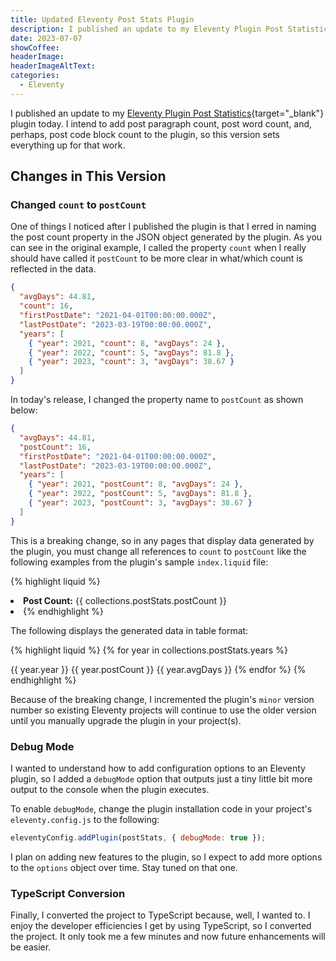 ```yaml
---
title: Updated Eleventy Post Stats Plugin
description: I published an update to my Eleventy Plugin Post Statistics plugin this morning and this article explains what changed.
date: 2023-07-07
showCoffee: 
headerImage: 
headerImageAltText: 
categories:
  - Eleventy
---
```


I published an update to my [Eleventy Plugin Post Statistics](https://github.com/johnwargo/eleventy-plugin-post-stats){target="_blank"} plugin today. I intend to add post paragraph count, post word count, and, perhaps, post code block count to the plugin, so this version sets everything up for that work.

## Changes in This Version

### Changed `count` to `postCount`

One of things I noticed after I published the plugin is that I erred in naming the post count property in the JSON object generated by the plugin. As you can see in the original example, I called the property `count` when I really should have called it `postCount` to be more clear in what/which count is reflected in the data.

```json
{
  "avgDays": 44.81,
  "count": 16,
  "firstPostDate": "2021-04-01T00:00:00.000Z",
  "lastPostDate": "2023-03-19T00:00:00.000Z",
  "years": [
    { "year": 2021, "count": 8, "avgDays": 24 },
    { "year": 2022, "count": 5, "avgDays": 81.8 },
    { "year": 2023, "count": 3, "avgDays": 38.67 }
  ]
}
```

In today's release, I changed the property name to `postCount` as shown below:

```json
{
  "avgDays": 44.81,
  "postCount": 16,
  "firstPostDate": "2021-04-01T00:00:00.000Z",
  "lastPostDate": "2023-03-19T00:00:00.000Z",
  "years": [
    { "year": 2021, "postCount": 8, "avgDays": 24 },
    { "year": 2022, "postCount": 5, "avgDays": 81.8 },
    { "year": 2023, "postCount": 3, "avgDays": 38.67 }
  ]
}
```

This is a breaking change, so in any pages that display data generated by the plugin, you must change all references to `count` to `postCount` like the following examples from the plugin's sample `index.liquid` file:

{% highlight liquid %}
<li>
  <strong>Post Count:</strong>
  {{ collections.postStats.postCount }}</li>
<li>
{% endhighlight %}

The following displays the generated data in table format:

{% highlight liquid %}
 {% for year in collections.postStats.years %}
  <tr>
    <td>{{ year.year }}</td>
    <td>{{ year.postCount }}</td>
    <td>{{ year.avgDays }}</td>
  </tr>
{% endfor %}
{% endhighlight %}

Because of the breaking change, I incremented the plugin's `minor` version number so existing Eleventy projects will continue to use the older version until you manually upgrade the plugin in your project(s).

### Debug Mode

I wanted to understand how to add configuration options to an Eleventy plugin, so I added a `debugMode` option that outputs just a tiny little bit more output to the console when the plugin executes.  

To enable `debugMode`, change the plugin installation code in your project's `eleventy.config.js` to the following:

```js
eleventyConfig.addPlugin(postStats, { debugMode: true });
```

I plan on adding new features to the plugin, so I expect to add more options to the `options` object over time. Stay tuned on that one.

### TypeScript Conversion

Finally, I converted the project to TypeScript because, well, I wanted to. I enjoy the developer efficiencies I get by using TypeScript, so I converted the project. It only took me a few minutes and now future enhancements will be easier.

